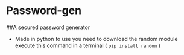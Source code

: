 # Password-gen
##A secured password generator
- Made in python to use you need to download the random module execute this command in a terminal ( `pip install random` )
